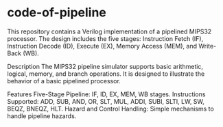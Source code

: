 # code-of-pipeline
This repository contains a Verilog implementation of a pipelined MIPS32 processor. The design includes the five stages: Instruction Fetch (IF), Instruction Decode (ID), Execute (EX), Memory Access (MEM), and Write-Back (WB).

Description
The MIPS32 pipeline simulator supports basic arithmetic, logical, memory, and branch operations. It is designed to illustrate the behavior of a basic pipelined processor.

Features
Five-Stage Pipeline: IF, ID, EX, MEM, WB stages.
Instructions Supported: ADD, SUB, AND, OR, SLT, MUL, ADDI, SUBI, SLTI, LW, SW, BEQZ, BNEQZ, HLT.
Hazard and Control Handling: Simple mechanisms to handle pipeline hazards.
